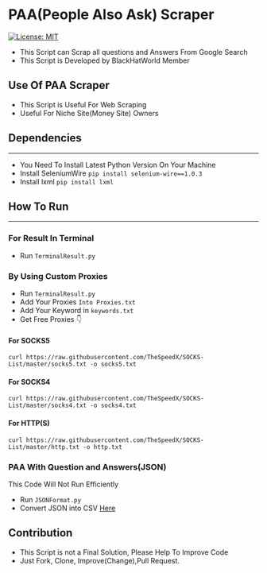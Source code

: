 # PAA(People Also Ask) Scraper
[![License: MIT](https://img.shields.io/badge/License-MIT-yellow.svg)](https://opensource.org/licenses/MIT)

- This Script can Scrap all questions and Answers From Google Search
- This Script is Developed by BlackHatWorld Member 

## Use Of PAA Scraper
- This Script is Useful For Web Scraping
- Useful For Niche Site(Money Site) Owners

## Dependencies
---
- You Need To Install Latest Python Version On Your Machine
- Install SeleniumWire `pip install selenium-wire==1.0.3`
- Install lxml `pip install lxml`

## How To Run
--- 
<h3>For Result In Terminal</h3>

- Run ```TerminalResult.py```

<h3>By Using Custom Proxies</h3>

- Run `TerminalResult.py`
- Add Your Proxies `Into Proxies.txt`
- Add Your Keyword in `keywords.txt`
- Get Free Proxies 👇

#### For SOCKS5

```curl https://raw.githubusercontent.com/TheSpeedX/SOCKS-List/master/socks5.txt -o socks5.txt```
#### For SOCKS4
```curl https://raw.githubusercontent.com/TheSpeedX/SOCKS-List/master/socks4.txt -o socks4.txt```
#### For HTTP(S)
```curl https://raw.githubusercontent.com/TheSpeedX/SOCKS-List/master/http.txt -o http.txt```


### PAA With Question and Answers(JSON)
This Code Will Not Run Efficiently
- Run `JSONFormat.py`
- Convert JSON into CSV  [Here](https://www.convertcsv.com/json-to-csv.htm)

## Contribution
- This Script is not a Final Solution, Please Help To Improve Code
- Just Fork, Clone, Improve(Change),Pull Request.
